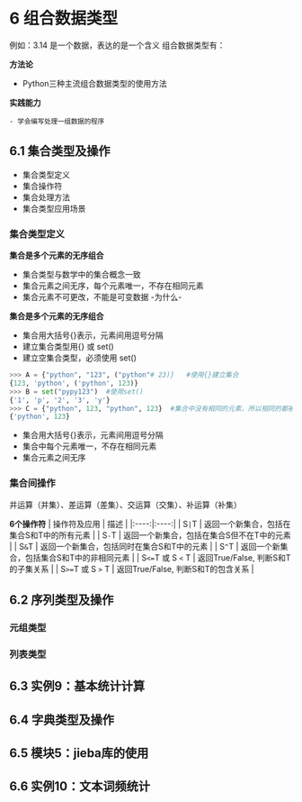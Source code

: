 # 6 组合数据类型

例如：3.14 是一个数据，表达的是一个含义
组合数据类型有：

**方法论**  
   
   - Python三种主流组合数据类型的使用方法

**实践能力** 
    
    - 学会编写处理一组数据的程序

## 6.1 集合类型及操作

- 集合类型定义
- 集合操作符
- 集合处理方法
- 集合类型应用场景

### 集合类型定义

**集合是多个元素的无序组合** 
- 集合类型与数学中的集合概念一致
- 集合元素之间无序，每个元素唯一，不存在相同元素
- 集合元素不可更改，不能是可变数据 -为什么- 


**集合是多个元素的无序组合** 
- 集合用大括号{}表示，元素间用逗号分隔
- 建立集合类型用{} 或 set()
- 建立空集合类型，必须使用 set()

```py
>>> A = {"python", "123", ("python"# 23)}   #使用{}建立集合
{123, 'python', ('python', 123)}
>>> B = set("pypy123")  #使用set()
{'1', 'p', '2', '3', 'y'}
>>> C = {"python", 123, "python", 123}  #集合中没有相同的元素，所以相同的都被去掉了
{'python', 123}
```

- 集合用大括号{}表示，元素间用逗号分隔
- 集合中每个元素唯一，不存在相同元素
- 集合元素之间无序

### 集合间操作

并运算（并集）、差运算（差集）、交运算（交集）、补运算（补集）

**6个操作符** 
| 操作符及应用 | 描述 |
|:----:|:----:|
| S`|`T | 返回一个新集合，包括在集合S和T中的所有元素 |
| S`-`T | 返回一个新集合，包括在集合S但不在T中的元素 |
| S`&`T | 返回一个新集合，包括同时在集合S和T中的元素 |
| S`^`T | 返回一个新集合，包括集合S和T中的非相同元素 |
| S`<=`T 或 S `<` T | 返回True/False, 判断S和T的子集关系 |
| S`>=`T 或 S `>` T | 返回True/False, 判断S和T的包含关系 |


## 6.2 序列类型及操作

### 元组类型

### 列表类型




## 6.3 实例9：基本统计计算





## 6.4 字典类型及操作





## 6.5 模块5：jieba库的使用





## 6.6 实例10：文本词频统计







